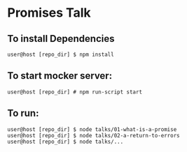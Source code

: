 # Promises Talk

## To install Dependencies

```
user@host [repo_dir] $ npm install
```

## To start mocker server:

```
user@host [repo_dir] # npm run-script start
```

## To run:

```
user@host [repo_dir] $ node talks/01-what-is-a-promise
user@host [repo_dir] $ node talks/02-a-return-to-errors
user@host [repo_dir] $ node talks/...
```
